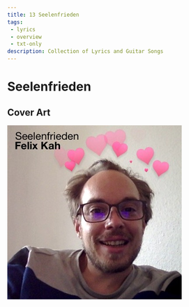 ```yaml
---
title: 13 Seelenfrieden
tags: 
 - lyrics
 - overview
 - txt-only
description: Collection of Lyrics and Guitar Songs
---
```


# Seelenfrieden

## Cover Art

![Cover](cover.jpg)